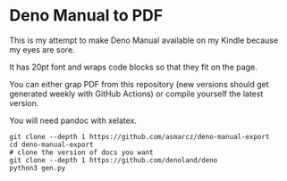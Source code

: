 # Deno Manual to PDF

This is my attempt to make Deno Manual available on my Kindle because my eyes are sore.

It has 20pt font and wraps code blocks so that they fit on the page.

You can either grap PDF from this repository (new versions should get generated weekly with GitHub Actions) or compile yourself the latest version.

You will need pandoc with xelatex.

```
git clone --depth 1 https://github.com/asmarcz/deno-manual-export
cd deno-manual-export
# clone the version of docs you want
git clone --depth 1 https://github.com/denoland/deno
python3 gen.py
```
